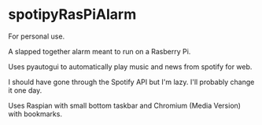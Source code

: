 # spotipyRasPiAlarm
For personal use.

A slapped together alarm meant to run on a Rasberry Pi.

Uses pyautogui to automatically play music and news from spotify for web.

I should have gone through the Spotify API but I'm lazy. I'll probably change it one day.

Uses Raspian with small bottom taskbar and Chromium (Media Version) with bookmarks.

